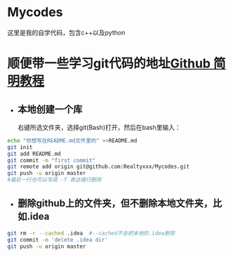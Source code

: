 # Mycodes
这里是我的自学代码，包含c++以及python


# 顺便带一些学习git代码的地址[Github 简明教程](https://www.runoob.com/w3cnote/git-guide.html)

- ## 本地创建一个库
	右键所选文件夹，选择git(Bash)打开，然后在bash里输入：
```bash
echo "你想写在README.md文件里的" >>README.md
git init
git add README.md
git commit -m "first commit"
git remote add origin git@github.com:Realtyxxx/Mycodes.git
git push -u origin master
#最后一行也可以写成 -f 表达强行删除
```
- ## 删除github上的文件夹，但不删除本地文件夹，比如.idea
```bash
git rm -r --cached .idea  #--cached不会把本地的.idea删除
git commit -m 'delete .idea dir'
git push -u origin master
```
